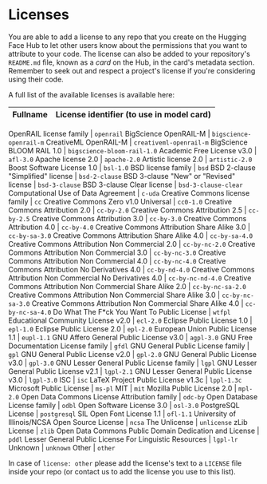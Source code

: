 # Licenses

You are able to add a license to any repo that you create on the Hugging Face Hub to let other users know about the permissions that you want to attribute to your code. The license can also be added to your repository's `README.md` file, known as a *card* on the Hub, in the card's metadata section. Remember to seek out and respect a project's license if you're considering using their code.

A full list of the available licenses is available here:

<!-- IMPORTANT: do not remove or alter the "region" comments below -->

Fullname | License identifier (to use in model card)
--- | ---
<!-- region licenses -->
OpenRAIL license family	| `openrail`
BigScience OpenRAIL-M	| `bigscience-openrail-m`
CreativeML OpenRAIL-M	| `creativeml-openrail-m`
BigScience BLOOM RAIL 1.0	| `bigscience-bloom-rail-1.0`
Academic Free License v3.0	| `afl-3.0`
Apache license 2.0	| `apache-2.0`
Artistic license 2.0	| `artistic-2.0`
Boost Software License 1.0	| `bsl-1.0`
BSD license family	| `bsd`
BSD 2-clause "Simplified" license	| `bsd-2-clause`
BSD 3-clause "New" or "Revised" license	| `bsd-3-clause`
BSD 3-clause Clear license	| `bsd-3-clause-clear`
Computational Use of Data Agreement	| `c-uda`
Creative Commons license family	| `cc`
Creative Commons Zero v1.0 Universal	| `cc0-1.0`
Creative Commons Attribution 2.0	| `cc-by-2.0`
Creative Commons Attribution 2.5	| `cc-by-2.5`
Creative Commons Attribution 3.0	| `cc-by-3.0`
Creative Commons Attribution 4.0	| `cc-by-4.0`
Creative Commons Attribution Share Alike 3.0	| `cc-by-sa-3.0`
Creative Commons Attribution Share Alike 4.0	| `cc-by-sa-4.0`
Creative Commons Attribution Non Commercial 2.0	| `cc-by-nc-2.0`
Creative Commons Attribution Non Commercial 3.0	| `cc-by-nc-3.0`
Creative Commons Attribution Non Commercial 4.0	| `cc-by-nc-4.0`
Creative Commons Attribution No Derivatives 4.0	| `cc-by-nd-4.0`
Creative Commons Attribution Non Commercial No Derivatives 4.0	| `cc-by-nc-nd-4.0`
Creative Commons Attribution Non Commercial Share Alike 2.0	| `cc-by-nc-sa-2.0`
Creative Commons Attribution Non Commercial Share Alike 3.0	| `cc-by-nc-sa-3.0`
Creative Commons Attribution Non Commercial Share Alike 4.0	| `cc-by-nc-sa-4.0`
Do What The F*ck You Want To Public License	| `wtfpl`
Educational Community License v2.0	| `ecl-2.0`
Eclipse Public License 1.0	| `epl-1.0`
Eclipse Public License 2.0	| `epl-2.0`
European Union Public License 1.1	| `eupl-1.1`
GNU Affero General Public License v3.0	| `agpl-3.0`
GNU Free Documentation License family	| `gfdl`
GNU General Public License family	| `gpl`
GNU General Public License v2.0	| `gpl-2.0`
GNU General Public License v3.0	| `gpl-3.0`
GNU Lesser General Public License family	| `lgpl`
GNU Lesser General Public License v2.1	| `lgpl-2.1`
GNU Lesser General Public License v3.0	| `lgpl-3.0`
ISC	| `isc`
LaTeX Project Public License v1.3c	| `lppl-1.3c`
Microsoft Public License	| `ms-pl`
MIT	| `mit`
Mozilla Public License 2.0	| `mpl-2.0`
Open Data Commons License Attribution family	| `odc-by`
Open Database License family	| `odbl`
Open Software License 3.0	| `osl-3.0`
PostgreSQL License	| `postgresql`
SIL Open Font License 1.1	| `ofl-1.1`
University of Illinois/NCSA Open Source License	| `ncsa`
The Unlicense	| `unlicense`
zLib License	| `zlib`
Open Data Commons Public Domain Dedication and License	| `pddl`
Lesser General Public License For Linguistic Resources	| `lgpl-lr`
Unknown	| `unknown`
Other	| `other`
<!-- endregion -->

In case of `license: other` please add the license's text to a `LICENSE` file inside your repo (or contact us to add the license you use to this list).
